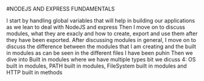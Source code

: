 #NODEJS AND EXPRESS FUNDAMENTALS

I start by handling global variables that will help in building our applications as we lean to deal with NodeJS and express
Then I move on to discuss modules, what they are exacly and how to create, export and use them after they have been exported.
After discussing modules in general, I move on to discuss the difference between the modules that I am creating and the built in modules as can be seen in the different files I have been puhin
Then we dive into Built in modules where we have multiple types bit we dicuss 4: OS built in modules, PATH built in modules, FileSystem built in modules and HTTP built in methods
